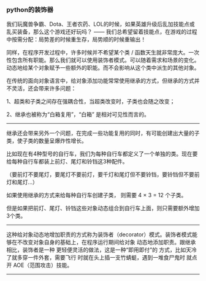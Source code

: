 ### python的装饰器

我们玩魔兽争霸、Dota、王者农药、LOL的时候，如果英雄升级后乱加技能点或乱买装备，那么这个游戏还好玩吗？ —— 我们总希望留着技能点，在游戏的过程中按需分配：局势差的时候重生存，局势顺的时候重输出！

同样，在程序开发过程中，许多时候并不希望某个类 / 函数天生就非常庞大。一次性包含所有职能。那么我们就可以使用装饰者模式。可以随着需求和场景的变化。动态地给某个对象赋予一些额外的职能。而不会影响从这个类中派生的其他对象。

在传统的面向对象语言中，给对象添加功能常常使用继承的方式，但继承的方式并不灵活，还会带来许多问题：

1、超类和子类之间存在强耦合性，当超类改变时，子类也会随之改变；

2、继承也被称为“白箱复用”，“白箱” 是相对可见性而言的。

---

继承还会带来另外一个问题，在完成一些功能复用的同时，有可能创建出大量的子类，使子类的数量呈爆炸性增长。

比如现在有4种型号的自行车，我们为每种自行车都定义了一个单独的类。现在要给每种自行车都装上前灯、尾灯和铃铛这3种配件。

（要前灯不要尾灯，要尾灯不要前灯，要千灯和尾灯但不要铃铛，要铃铛但不要前灯和尾灯...）

如果使用继承的方式来给每种自行车创建子类， 则需要 4 × 3 = 12 个子类。

但是如果把前灯、尾灯、铃铛这些对象动态组合到自行车上面，则只需要额外增加3个类。

---

这种给对象动态地增加职责的方式称为装饰者（decorator）模式。装饰者模式能够在不改变对象自身的基础上，在程序运行期间给对象 动态地添加职责。跟继承相比，装饰者是一种 更轻便灵活的做法，这是一种“即用即付”的 方式，比如天冷了就多穿一件外套，需要飞行 时就在头上插一支竹蜻蜓，遇到一堆食尸鬼时 就点开 AOE（范围攻击）技能。

---



